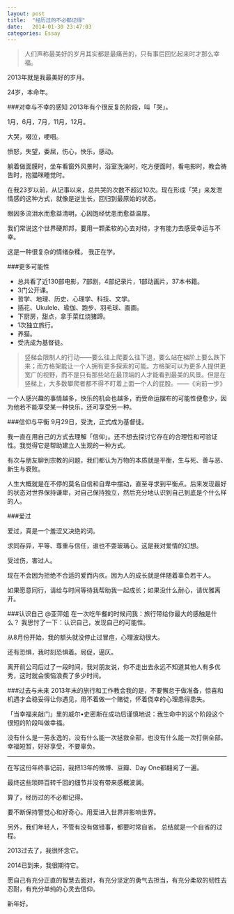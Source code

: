 ```yaml
---
layout: post
title:  "经历过的不必都记得"
date:   2014-01-30 23:47:03
categories: Essay
---
```

> 人们声称最美好的岁月其实都是最痛苦的，只有事后回忆起来时才那么幸福。

2013年就是我最美好的岁月。

24岁，本命年。

###对幸与不幸的感知
2013年有个很反复的阶段，叫「哭」。

1月，6月，7月，11月，12月。

大哭，啜泣，哽咽。

愤怒，失望，委屈，伤心，快乐，感动。

躺着做面膜时，坐车看窗外风景时，浴室洗澡时，吃方便面时，看电影时，教会祷告时，抱猫咪睡觉时。

在我23岁以前，从记事以来，总共哭的次数不超过10次。现在形成「哭」来发泄情感的这种方式，就像是逆生长，回归到最原始的状态。

眼因多流泪水而愈益清明，心因饱经忧患而愈益温厚。

我们常说这个世界硬邦邦，要用一颗柔软的心去对待，才有能力去感受幸运与不幸。

这是一种很复杂的情绪杂糅。
我正在学。

###更多可能性
- 总共看了近130部电影，7部剧，4部纪录片，1部动画片，37本书籍。
- 3门公开课。
- 哲学、地理、历史、心理学、科技、文学。
- 插花、Ukulele、瑜伽、跑步、羽毛球、画画。
- 下厨房，甜点，拿手菜红烧猪蹄。
- 1次独立旅行。
- 养猫。
- 受洗成为基督徒。

>  竖梯会限制人的行动——要么往上爬要么往下退，要么站在梯阶上要么跌下来；而方格架能让一个人拥有更多探索的可能。方格架可以为更多人提供更宽广的视野，而不是只有那些站在最顶端的人才能看到最美的风景。但是在竖梯上，大多数攀爬者都不得不盯着上面一个人的屁股。——《向前一步》

一个人感兴趣的事情越多，快乐的机会也越多，而受命运摆布的可能性便愈少，因为他若不能享受某一种快乐，还可享受另一种。

###信仰与平衡
9月29日，受洗，正式成为基督徒。

我一直在用自己的方式去理解「信仰」。还不想去探讨它存在的合理性和可验证性。我觉得它是帮助建立人生观的一种方式。

有次与朋友聊到宗教的问题，我们都认为万物的本质就是平衡，生与死、善与恶、新生与衰败。

人生大概就是在不停的莫名自信和自卑中摆动，直至寻求到平衡点。后来发现最好的状态对世界保持谦卑，对自己保持独立，然后充分地认识到自己到底是个什么样的人。

###爱过

爱过，真是一个羞涩又决绝的词。

求同存异，平等、尊重与信任，谁也不耍玻璃心。这是我对爱情的幻想。

受过伤，害过人。

现在不会因为拒绝不合适的爱而内疚。因为人的成长就是伴随着辜负若干人。

如果愿意同行，请给与时间等待我帮助我一起成长；如果没什么耐心，请优雅离开。

###认识自己
@亚萍姐 在一次吃午餐的时候问我：旅行带给你最大的感触是什么？
我思忖了一下：认识自己，发现自己的可能性。

从8月份开始，我的额头就没停止过冒痘，心理波动很大。

还有恐惧，我时刻恐惧着。局促，逼仄。

离开前公司后过了一段时间，我对朋友说，你不走出去永远不知道其他人有多优秀，这时就会懊恼浪费了多少时间。

###过去与未来
2013年末的旅行和工作教会我的是，不要懈怠于做准备，惊喜和机遇才会稳妥得让你遇见，用不着做一个赌徒，怀着侥幸的心理患得患失。

「当幸福来敲门」里的威尔•史密斯在成功后谨慎地说：我生命中的这个阶段这个很短的阶段叫做幸福。

没有什么是一劳永逸的，没有什么能一次拯救全部，也没有什么能一次打倒全部。
幸福短暂，好好享受，不要辜负。

---
在写这份年终事记前，我把13年的微博、豆瓣、Day One都翻阅了一遍。

最终这些琐碎百转千回的细节并没有带来感概波澜。

算了，经历过的不必都记得。

要不断保持警觉心和好奇心。用爱进入世界并影响世界。

另外，我们年轻人，不管有没有做错事，都要时常自省。
总结就是一个自省的过程。

2013过去了，我很怀念它。

2014已到来，我很期待它。

愿自己有充分正直的智慧去面对，有充分坚定的勇气去担当，有充分柔软的韧性去忍耐，有充分单纯的心灵去信仰。

新年好。
